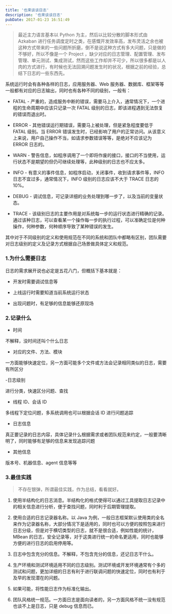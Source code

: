 ```yaml
---
title: '也来谈谈日志'
description: '也来谈谈日志'
pubDate: 2017-01-23 16:51:49
---
```


> 最近主力语言基本以 Python 为主，然后以比较分散的脚本形式由 Azkaban 进行任务调度定时之类，在感慨开发效率高，发布灵活之余也被这种方式带来的一些问题所折磨，倒不是说这种方式有多大问题，只是做的不够好，所以不像是一个 Project ，缺少对应的日志管理、配置管理、发布管理、单元测试、集成测试，然而这些工作却并不可少，所以很多都是以人肉的方式进行，有时候也无法回溯问题发生时的状况，根据之前的经验，总结下日志的一些东西先。

系统运行时会有各种各样的日志，应用服务器、Web 服务器、数据库、框架等等一般都有对应的日志输出，同时也有各种不同的级别，一般有：

- FATAL - 严重的，造成服务中断的错误，需要马上介入，通常情况下，一个进程的生命周期中应该只记录一次 FATAL 级别的日志，即该进程遇到无法恢复的错误而退出时。

- ERROR - 其他错误运行期错误，需要马上被处理，但是紧急程度要低于 FATAL 级别。当 ERROR 错误发生时，已经影响了用户的正常访问。从该意义上来说，用户自己操作不当，如请求参数错误等等，是绝对不应该记为 ERROR 日志的。

- WARN - 警告信息，如程序调用了一个即将作废的接口，接口的不当使用，运行状态不是期望的但仍可继续处理等，此种级别的日志也不应太多。

- INFO - 有意义的事件信息，如程序启动，关闭事件，收到请求事件等，INFO 日志不宜过多，通常情况下，INFO 级别的日志应该不大于 TRACE 日志的 10%。

- DEBUG - 调试信息，可记录详细的业务处理到哪一步了，以及当前的变量状态。

- TRACE - 该级别日志的主要作用是对系统每一步的运行状态进行精确的记录。通过该种日志，可以查看某一个操作每一步的执行过程，可以准确定位是何种操作，何种参数，何种顺序导致了某种错误的发生。

其中对于不同级别的定义和使用规范在不同的系统和团队中都略有区别，团队需要对日志级别的定义及记录方式根据自己场景做具体定义和规范。

### 1.为什么需要日志

日志的需求展开说也必定是五花八门，但概括下基本就是：

- 开发时需要调试信息等

- 上线运行时需要知道当前系统运行状态

- 出现问题时，有足够的信息能够还原现场

### 2.记录什么

- 时间

不解释，没时间还叫个什么日志

- 对应的文件、方法、模块

一方面能够快速定位，另一方面可能多个文件或方法会记录相同类似的日志，需要有所区分

-日志级别

进行分类，快速区分问题、查找

- 线程 ID、会话 ID

多线程下定位问题，多系统调用也可以根据会话 ID 进行问题追踪

- 日志信息

真正要记录的日志内容，具体记录什么根据需求或者团队规范来约定，一般要清晰明了，同时能够有足够的信息来发现追踪问题

- 其他信息

版本号、机器信息、agent 信息等等

### 3.最佳实践

> 不存在银弹，所谓最佳实践，作为总结，看看就好。

1. 使用半结构化的日志消息。半结构化的格式使得可以通过工具提取日志记录中的相关信息进行分析，便于查找问题，同时利于后期管理提取。

2. 使用合适的日志记录器名称。以 Java 为例，一般日志框架默认使用类的全名来作为记录器名称，大部分情况下是适用的，同时也可以方便的按照包来进行日志分级，但是对于横切类型的日志，就不是很合适，例如性能的统计，MBean 的日志，安全记录等，对于这类进行统一的命名更适用，同时也能够方便的进行日志的启用停用等。

3. 日志中包含充分的信息。不解释，不包含充分的信息，还记日志干什么。

4. 生产环境和测试环境适用不同的日志级别。测试环境或开发环境通常有个多的测试和问题，更加详细的日志有利于进行联调问题的快速定位，同时也有利于及早的发现潜在的问题。

5. 如果可能，将性能日志作为标准化输出。

6. 团队风格统一规范。一方面日志是面向读者的，另一方面风格不统一没有规范也谈不上是日志，只是 debug 信息而已。
